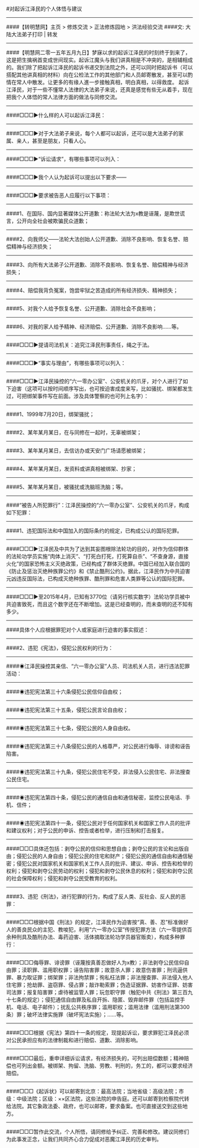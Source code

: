 #对起诉江泽民的个人体悟与建议
***
####【转明慧网】主页 > 修炼交流 > 正法修炼园地 > 洪法经验交流
####文: 大陆大法弟子打印 | 转发
***
####【明慧网二零一五年五月九日】梦寐以求的起诉江泽民的时刻终于到来了，这是把生擒祸首变成世间现实。起诉江魔头与我们讲真相是不冲突的，是相辅相成的。我们除了把起诉江泽民的起诉书递交到法院之外，还可以同时把起诉书（可以搭配其他讲真相的材料）向在公检法工作的其他部门和人员邮寄散发，甚至可以酌情在常人中散发。让更多的有缘人進一步接触真相，明白真相，以得救度。
起诉江泽民，对于一些不懂常人法律的大法弟子来说，还真是感觉有些无从着手，现在把我个人体悟的常人法律方面的做法与同修交流。
*********************
####□□□▶什么样的人可以起诉江泽民：
******************
####□□□▶对于大法弟子来说，每个人都可以起诉，还可以是大法弟子的家属、亲人，甚至是朋友，只看人心。
***************
####□□□▶“诉讼请求”，有哪些事项可以列入：
************
####□□□▶我个人认为起诉可以提出以下要求——
*********
####□□□▶要求被告恶人应履行以下事项：
******
####1、在国际、国内显著媒体公开道歉：称法轮大法为x教是诬蔑，是欺世谎言，公开向全社会被欺骗民众道歉；
***
####2、向我师父——法轮大法创始人公开道歉、消除不良影响、恢复名誉、赔偿精神与经济损失；
***
####3、向所有大法弟子公开道歉、消除不良影响、恢复名誉、赔偿精神与经济损失；
*********
####4、赔偿我背负冤案，饱尝牢狱之苦造成的所有经济损失、精神损失；
******
####5、对我个人给予恢复名誉、公开道歉、消除社会不良影响；
***
####6、对我的家人给予精神、经济赔偿、公开道歉、消除不良影响……等。
***
####□□□▶提请司法机关：追究江泽民刑事责任，绳之于法。
***
####□□□▶“事实与理由”，有哪些事项可以列入：
***
####□□□▶江泽民操控的“六一零办公室”、公安机关的爪牙，对个人进行了如下迫害（这项可以按时间顺序写出，也可按迫害成度来写，比如骚扰、绑架都发生过，可把绑架事件写在前面。涉及具体警察的也可列上名字）：
***
####1、1999年7月20日，绑架骚扰；
***
####2、某年某月某日，在与同修在一起时，无辜被绑架；
***
####3、某年某月某日，去信访办或天安门广场请愿被绑架；
***
####4、某年某月某日，发资料或讲真相被绑架、抄家；
***
####5、某年某月某日，被骚扰或洗脑班洗脑；等。
***
####“被告人所犯罪行”：江泽民操控的“六一零办公室”、公安机关的爪牙，构成如下犯罪：
***
####1、违犯国际法和中国加入的国际条约的规定，已构成公认的国际犯罪。
***
####□□□▶江泽民及中共为了达到其妄图根除法轮功的目的，对作为信仰群体的法轮功学员实施“肉体上消灭”、“打死白打死，打死算自杀”、“不查身源，直接火化”的国家恐怖主义灭绝政策，已经构成了群体灭绝罪。中国已经加入联合国的《防止及惩治灭绝种族罪公约》和《禁止酷刑公约》。据此，江泽民作为中共迫害元凶违反国际法，已构成灭绝种族罪、酷刑罪和危害人类罪等公认的国际犯罪。
***
####□□□▶至2015年4月，已知有3770位（请另行核实数字）法轮功学员被中共迫害致死，而且这个数字还在不断增加。这是已经查明的，而未查明的还不知有多少。
***
####具体个人应根据罪犯对个人或家庭进行迫害的事实叙述：
***
####2、违犯《宪法》，侵犯公民权利的行为：
***
####◉江泽民操控其亲信、“六一零办公室”人员、司法机关人员，进行违法犯罪活动：
***
####◉违犯宪法第三十六条侵犯公民信仰自由权；
***
####◉违犯宪法第三十五条，侵犯公民言论自由权；
***
####◉违犯宪法第三十七条，侵犯公民的人身自由权。
***
####◉违犯宪法第三十八条侵犯公民的人格尊严，对公民进行侮辱、诽谤和诬告陷害。
***
####◉违犯宪法第三十九条，侵犯公民住宅不受，非法侵入公民住宅、非法搜查公民住宅。
***
####◉违犯宪法第四十条，侵犯公民的通信自由和通信秘密，监控公民电话、手机、信件；
***
####◉违犯宪法第四十一条，侵犯公民对于任何国家机关和国家工作人员的批评和建议权利；对于公民的申诉、控告或者检举，进行压制和打击报复。
***
####□□□具体还包括：剥夺公民的信仰和思想自由；剥夺公民的言论和出版自由；侵犯公民的人身自由；侵犯公民的住宅和财产；侵犯公民的通信自由和通信秘密；侵犯公民对国家机关和国家机关工作人员的批评、建议、申诉、控告和检举的权利；侵犯和剥夺公民劳动的权利；侵犯和剥夺公民休息的权利；侵犯和剥夺公民的社会保障权利；侵犯和剥夺公民受教育的权利。
***
####3、违犯《刑法》，进行犯罪的行为，构成了反人类、反社会、反人民的恶罪：
***
####□□□根据中国《刑法》的规定，江泽民作为迫害按“真、善、忍”标准做好人的善良民众的主犯、教唆犯，利用“六一零办公室”传授犯罪方法（六一零提供百余种刑具及酷刑办法、毒药迫害、活体摘取法轮功学员器官贩卖），构成多种罪行：
***
####□□□侮辱罪、诽谤罪（诬蔑按真善忍做好人为x教）；非法剥夺公民信仰自由罪；渎职罪、滥用职权罪；诬告陷害罪；故意杀人罪；故意伤害罪；刑讯逼供罪、暴力取证罪；绑架罪；非法拘禁罪；徇私枉法罪；非法搜查罪、非法侵入他人住宅罪；抢劫罪、盗窃罪、侵占罪；敲诈勒索罪；伪造证据罪、妨害作证罪、妨害司法罪；报复陷害罪；虐待被监管人罪；玩忽职守罪（触犯中共《刑法》第三百九十七条的规定）；侵犯通信自由罪及私自开拆、隐匿、毁弃邮件罪（包括监控手机、电话、电子邮件）；扰乱公共秩序罪；滥用职权；滥用法律（滥用刑法第300条）罪；破坏法律实施罪（破坏宪法实施）；……等。
***
####□□□根据《宪法》第四十一条的规定，现提起诉讼，要求罪犯江泽民必须对公民承担应有的法律制裁和进行赔偿、道歉、消除影响。
***
####□□□最后，重申详细诉讼请求，有经济损失的，可列出赔偿数额；精神赔偿也可列出金额。被绑架、拘留、洗脑、劳教、判刑的，务工的，都可以要求经济赔偿。
***
####□□□《起诉状》可以邮寄到北京：最高法院；当地省级：高级法院；市级：中级法院；区级：××区法院，这些法院的申告庭。还可以邮寄到检察院代转给法院。其它象政法委、政府，也可以邮寄，要求备案。也可直接送交到这些地方。
***
####□□□暂作此交流，个人所悟，请同修给予纠正、完善和修改。建议同修们为此事发正念，让我们共同齐心合力促成对恶魔江泽民的历史审判。


